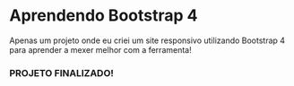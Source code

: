 <h1>Aprendendo Bootstrap 4</h1>

<p>Apenas um projeto onde eu criei um site responsivo utilizando Bootstrap 4 para aprender a mexer melhor com a ferramenta!</p>

<h3>PROJETO FINALIZADO!</h3>
